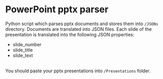 # PowerPoint pptx parser

Python script which parses pptx documents and stores them into ```/JSONs``` directory. Documents are translated into JSON files. Each slide of the presentation is translated into the following JSON properties:

* slide_number
* slide_title
* slide_text

\
You should paste your pptx presentations into ```/Presentations``` folder.